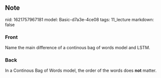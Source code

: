 ## Note
nid: 1621757967181
model: Basic-d7a3e-4ce08
tags: 11_lecture
markdown: false

### Front
Name the main difference of a continous bag of words model and LSTM.

### Back
In a Continous Bag of Words model, the order of the words does
<b>not</b> matter.
